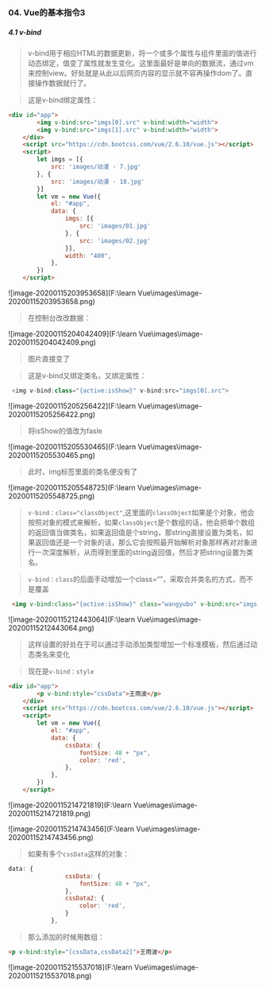 ### 04. Vue的基本指令3

##### 4.1 v-bind

> v-bind用于相应HTML的数据更新，将一个或多个属性与组件里面的值进行动态绑定，值变了属性就发生变化。这里面最好是单向的数据流，通过vm来控制view。好处就是从此以后网页内容的显示就不容再操作dom了。直接操作数据就行了。

> 这是v-bind绑定属性：

```HTML
<div id="app">
        <img v-bind:src="imgs[0].src" v-bind:width="width">
        <img v-bind:src="imgs[1].src" v-bind:width="width">
    </div>
    <script src="https://cdn.bootcss.com/vue/2.6.10/vue.js"></script>
    <script>
        let imgs = [{
            src: 'images/动漫 - 7.jpg'
        }, {
            src: 'images/动漫 - 18.jpg'
        }]
        let vm = new Vue({
            el: "#app",
            data: {
                imgs: [{
                    src: 'images/01.jpg'
                }, {
                    src: 'images/02.jpg'
                }],
                width: "400",
            },
        })
    </script>
```

![image-20200115203953658](F:\learn Vue\images\image-20200115203953658.png)

> 在控制台改改数据：

![image-20200115204042409](F:\learn Vue\images\image-20200115204042409.png)

> 图片直接变了

> 这是v-bind又绑定类名，又绑定属性：

```js
 <img v-bind:class="{active:isShow}" v-bind:src="imgs[0].src">
```

![image-20200115205256422](F:\learn Vue\images\image-20200115205256422.png)

> 将isShow的值改为fasle

![image-20200115205530465](F:\learn Vue\images\image-20200115205530465.png)

> 此时，img标签里面的类名便没有了
>

![image-20200115205548725](F:\learn Vue\images\image-20200115205548725.png)

> `v-bind：class="classObject"`,这里面的`classObject`如果是个对象，他会按照对象的模式来解析，如果`classObject`是个数组的话，他会把单个数组的返回值当做类名，如果返回值是个string，那string直接设置为类名，如果返回值还是一个对象的话，那么它会按照最开始解析对象那样再对对象进行一次深度解析，从而得到里面的string返回值，然后才把string设置为类名。

> `v-bind：class`的后面手动增加一个class=“”，采取合并类名的方式，而不是覆盖

```HTML
 <img v-bind:class="{active:isShow}" class="wangyubo" v-bind:src="imgs[0].src">
```

![image-20200115212443064](F:\learn Vue\images\image-20200115212443064.png)

> 这样设置的好处在于可以通过手动添加类型增加一个标准模板，然后通过动态类名来变化

> 现在是`v-bind：style`

```html
<div id="app">
        <p v-bind:style="cssData">王雨波</p>
    </div>
    <script src="https://cdn.bootcss.com/vue/2.6.10/vue.js"></script>
    <script>
        let vm = new Vue({
            el: "#app",
            data: {
                cssData: {
                    fontSize: 48 + "px",
                    color: 'red',
                },
            },
        })
    </script>
```

![image-20200115214721819](F:\learn Vue\images\image-20200115214721819.png)

![image-20200115214743456](F:\learn Vue\images\image-20200115214743456.png)

> 如果有多个`cssData`这样的对象：

```js
data: {
                cssData: {
                    fontSize: 48 + "px",
                },
                cssData2: {
                    color: 'red',
                }
            },
```

> 那么添加的时候用数组：

```html
<p v-bind:style="[cssData,cssData2]">王雨波</p>
```

![image-20200115215537018](F:\learn Vue\images\image-20200115215537018.png)


